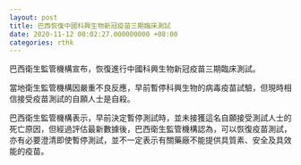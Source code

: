 ```yaml
---
layout: post
title: 巴西恢復中國科興生物新冠疫苗三期臨床測試
date: 2020-11-12 00:02:27.000000000 +08:00
categories: rthk
---
```


巴西衛生監管機構宣布，恢復進行中國科興生物新冠疫苗三期臨床測試。

當地衛生監管機構因嚴重不良反應，早前暫停科興生物的病毒疫苗試驗，但現時相信接受疫苗測試的自願人士是自殺。

巴西衛生監管機構表示，早前決定暫停測試時，並未接獲這名自願接受測試人士的死亡原因，但經過評估最新數據後，巴西衛生監管機構認為，可以恢復疫苗測試，亦有必要澄清即使暫停測試，並不一定表示有關藥廠不能提供具質素、安全及具效能的疫苗。
